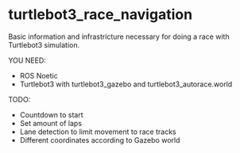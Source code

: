 # turtlebot3_race_navigation
Basic information and infrastricture necessary for doing a race with Turtlebot3 simulation.

YOU NEED:
- ROS Noetic
- Turtlebot3 with turtlebot3_gazebo and turtlebot3_autorace.world


TODO:
- Countdown to start
- Set amount of laps
- Lane detection to limit movement to race tracks
- Different coordinates according to Gazebo world
